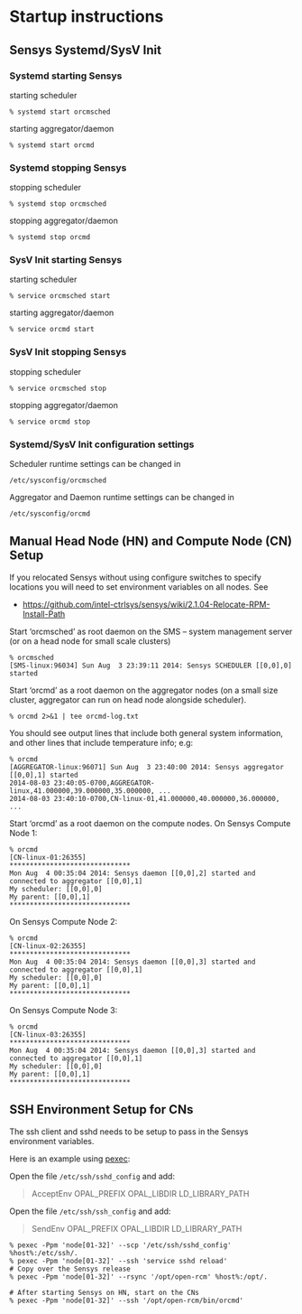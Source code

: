 # Startup instructions

## Sensys Systemd/SysV Init
### Systemd starting Sensys
starting scheduler
```
% systemd start orcmsched
```
starting aggregator/daemon
```
% systemd start orcmd
```

### Systemd stopping Sensys
stopping scheduler
```
% systemd stop orcmsched
```
stopping aggregator/daemon
```
% systemd stop orcmd
```
### SysV Init starting Sensys
starting scheduler
```
% service orcmsched start
```
starting aggregator/daemon
```
% service orcmd start
```
### SysV Init stopping Sensys
stopping scheduler
```
% service orcmsched stop
```
stopping aggregator/daemon
```
% service orcmd stop
```
### Systemd/SysV Init configuration settings
Scheduler runtime settings can be changed in
```
/etc/sysconfig/orcmsched
```
Aggregator and Daemon runtime settings can be changed in
```
/etc/sysconfig/orcmd
```

## Manual Head Node (HN) and Compute Node (CN) Setup

If you relocated Sensys without using configure switches to specify locations you will need to set environment variables on all nodes.  See

* https://github.com/intel-ctrlsys/sensys/wiki/2.1.04-Relocate-RPM-Install-Path

Start ‘orcmsched’ as root daemon on the SMS –
system management server (or on a head node for small scale clusters)

```
% orcmsched
[SMS-linux:96034] Sun Aug  3 23:39:11 2014: Sensys SCHEDULER [[0,0],0] started
```

Start ‘orcmd’ as a root daemon on the aggregator nodes
(on a small size cluster, aggregator can run on head node alongside scheduler).
```
% orcmd 2>&1 | tee orcmd-log.txt
```

You should see output lines that include both general system information, and other lines that include temperature info; e.g:
```
% orcmd
[AGGREGATOR-linux:96071] Sun Aug  3 23:40:00 2014: Sensys aggregator [[0,0],1] started
2014-08-03 23:40:05-0700,AGGREGATOR-linux,41.000000,39.000000,35.000000, ...
2014-08-03 23:40:10-0700,CN-linux-01,41.000000,40.000000,36.000000, ...
```

Start ‘orcmd’ as a root daemon on the compute nodes.
On Sensys Compute Node 1:
```
% orcmd
[CN-linux-01:26355]
******************************
Mon Aug  4 00:35:04 2014: Sensys daemon [[0,0],2] started and connected to aggregator [[0,0],1]
My scheduler: [[0,0],0]
My parent: [[0,0],1]
******************************
```

On Sensys Compute Node 2:
```
% orcmd
[CN-linux-02:26355]
******************************
Mon Aug  4 00:35:04 2014: Sensys daemon [[0,0],3] started and connected to aggregator [[0,0],1]
My scheduler: [[0,0],0]
My parent: [[0,0],1]
******************************
```

On Sensys Compute Node 3:
```
% orcmd
[CN-linux-03:26355]
******************************
Mon Aug  4 00:35:04 2014: Sensys daemon [[0,0],3] started and connected to aggregator [[0,0],1]
My scheduler: [[0,0],0]
My parent: [[0,0],1]
******************************
```
## SSH Environment Setup for CNs

The ssh client and sshd needs to be setup to pass in the Sensys environment variables.

Here is an example using [pexec](https://github.com/hpc/pexec/archive/1.5-3.tar.gz):

Open the file `/etc/ssh/sshd_config` and add:
>  AcceptEnv OPAL_PREFIX OPAL_LIBDIR LD_LIBRARY_PATH

Open the file `/etc/ssh/ssh_config` and add:
>  SendEnv OPAL_PREFIX OPAL_LIBDIR LD_LIBRARY_PATH

```
% pexec -Ppm 'node[01-32]' --scp '/etc/ssh/sshd_config' %host%:/etc/ssh/.
% pexec -Ppm 'node[01-32]' --ssh 'service sshd reload'
# Copy over the Sensys release
% pexec -Ppm 'node[01-32]' --rsync '/opt/open-rcm' %host%:/opt/.

# After starting Sensys on HN, start on the CNs
% pexec -Ppm 'node[01-32]' --ssh '/opt/open-rcm/bin/orcmd'
```
